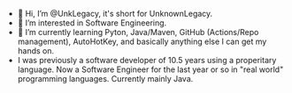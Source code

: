 - 👋 Hi, I’m @UnkLegacy, it's short for UnknownLegacy.
- 👀 I’m interested in Software Engineering.
- 🌱 I’m currently learning Pyton, Java/Maven, GitHub (Actions/Repo management), AutoHotKey, and basically anything else I can get my hands on.
- I was previously a software developer of 10.5 years using a properitary language.  Now a Software Engineer for the last year or so in "real world" programming languages.  Currently mainly Java.
<!---
UnkLegacy/UnkLegacy is a ✨ special ✨ repository because its `README.md` (this file) appears on your GitHub profile.
You can click the Preview link to take a look at your changes.
--->

